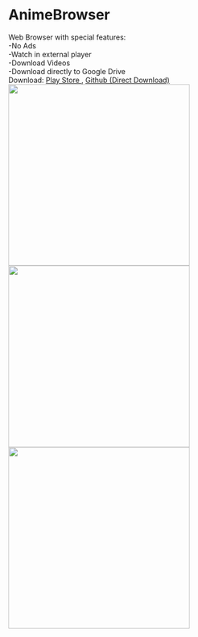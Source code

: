 # AnimeBrowser
Web Browser with special features: <br>
-No Ads <br>
-Watch in external player <br>
-Download Videos <br>
-Download directly to Google Drive <br>
Download: 
<a href="https://play.google.com/store/apps/details?id=com.journaldev.webviewwithbookmarks"> Play Store </a> ,
<a href="https://github.com/flitcode/animebrowser/raw/master/app-release.apk"> Github (Direct Download) </a>
<br>
<img height="360" src="https://lh3.googleusercontent.com/nsJ4FoqCppgs0GAa3LkTeWmordKxrTHVQy_44VKCvcQmv9Dwdu5qV3sr_Uwkhc-HVcI=w1366-h635-rw">
<img height="360" src="https://lh3.googleusercontent.com/V14tc5o_QjqxczkRJkMDqt0Zq0_4d1xyZ1GilffCzTJj7O3ZvvonoTGlHtIAzDeDWwA=w1280-h694-rw">
<img height="360" src="https://lh3.googleusercontent.com/-D0VS0_CRRa33A2zG-poS141dD_pxdt56WPrGxRRvLke57Ksaxcu6XKKBPE-csZV0ok=w1280-h694-rw">
